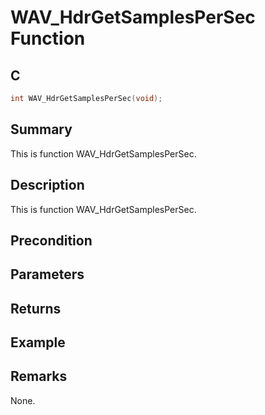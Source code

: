 # WAV_HdrGetSamplesPerSec Function

## C

```c
int WAV_HdrGetSamplesPerSec(void);
```

## Summary
This is function WAV_HdrGetSamplesPerSec.

## Description
This is function WAV_HdrGetSamplesPerSec.

## Precondition

## Parameters

## Returns

## Example

## Remarks
None.